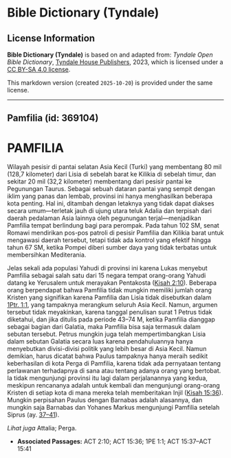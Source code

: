 # Bible Dictionary (Tyndale)

## License Information

**Bible Dictionary (Tyndale)** is based on and adapted from: _Tyndale Open Bible Dictionary_, [Tyndale House Publishers](https://tyndaleopenresources.com/), 2023, which is licensed under a [CC BY-SA 4.0 license](https://creativecommons.org/licenses/by-sa/4.0/legalcode.en).

This markdown version (created `2025-10-20`) is provided under the same license.



--------------------------------

## Pamfilia (id: 369104)

PAMFILIA
========

Wilayah pesisir di pantai selatan Asia Kecil (Turki) yang membentang 80 mil (128,7 kilometer) dari Lisia di sebelah barat ke Kilikia di sebelah timur, dan sekitar 20 mil (32,2 kilometer) membentang dari pesisir pantai ke Pegunungan Taurus. Sebagai sebuah dataran pantai yang sempit dengan iklim yang panas dan lembab, provinsi ini hanya menghasilkan beberapa kota penting. Hal ini, ditambah dengan letaknya yang tidak dapat diakses secara umum—terletak jauh di ujung utara teluk Adalia dan terpisah dari daerah pedalaman Asia lainnya oleh pegunungan terjal—menjadikan Pamfilia tempat berlindung bagi para perompak. Pada tahun 102 SM, senat Romawi mendirikan pos\-pos patroli di pesisir Pamfilia dan Kilikia barat untuk mengawasi daerah tersebut, tetapi tidak ada kontrol yang efektif hingga tahun 67 SM, ketika Pompei diberi sumber daya yang tidak terbatas untuk membersihkan Mediterania.

Jelas sekali ada populasi Yahudi di provinsi ini karena Lukas menyebut Pamfilia sebagai salah satu dari 15 negara tempat orang\-orang Yahudi datang ke Yerusalem untuk merayakan Pentakosta ([Kisah 2:10](https://ref.ly/Acts2:10)). Beberapa orang berpendapat bahwa Pamfilia tidak mungkin memiliki jumlah orang Kristen yang signifikan karena Pamfilia dan Lisia tidak disebutkan dalam [1Ptr. 1:1](https://ref.ly/1Pet1:1), yang tampaknya merangkum seluruh Asia Kecil. Namun, argumen tersebut tidak meyakinkan, karena tanggal penulisan surat 1 Petrus tidak diketahui, dan jika ditulis pada periode 43–74 M, ketika Pamfilia dianggap sebagai bagian dari Galatia, maka Pamfilia bisa saja termasuk dalam sebutan tersebut. Petrus mungkin juga telah mempertimbangkan Lisia dalam sebutan Galatia secara luas karena pendahuluannya hanya menyebutkan divisi\-divisi politik yang lebih besar di Asia Kecil. Namun demikian, harus dicatat bahwa Paulus tampaknya hanya meraih sedikit keberhasilan di kota Perga di Pamfilia, karena tidak ada pernyataan tentang perlawanan terhadapnya di sana atau tentang adanya orang yang bertobat. Ia tidak mengunjungi provinsi itu lagi dalam perjalanannya yang kedua, meskipun rencananya adalah untuk kembali dan mengunjungi orang\-orang Kristen di setiap kota di mana mereka telah memberitakan Injil ([Kisah 15:36](https://ref.ly/Acts15:36)). Mungkin perpisahan Paulus dengan Barnabas adalah alasannya, dan mungkin saja Barnabas dan Yohanes Markus mengunjungi Pamfilia setelah Siprus (ay. [37–41](https://ref.ly/Acts15:37-Acts15:41)).

*Lihat juga* Attalia; Perga.

* **Associated Passages:** ACT 2:10; ACT 15:36; 1PE 1:1; ACT 15:37–ACT 15:41

